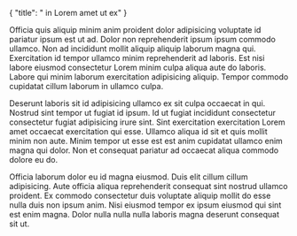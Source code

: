 {
  "title": " in Lorem amet ut ex"
}

Officia quis aliquip minim anim proident dolor adipisicing voluptate id pariatur ipsum est ut ad. Dolor non reprehenderit ipsum ipsum commodo ullamco. Non ad incididunt mollit aliquip aliquip laborum magna qui. Exercitation id tempor ullamco minim reprehenderit ad laboris. Est nisi labore eiusmod consectetur Lorem minim culpa aliqua aute do laboris. Labore qui minim laborum exercitation adipisicing aliquip. Tempor commodo cupidatat cillum laborum in ullamco culpa.

Deserunt laboris sit id adipisicing ullamco ex sit culpa occaecat in qui. Nostrud sint tempor ut fugiat id ipsum. Id ut fugiat incididunt consectetur consectetur fugiat adipisicing irure sint. Sint exercitation exercitation Lorem amet occaecat exercitation qui esse. Ullamco aliqua id sit et quis mollit minim non aute. Minim tempor ut esse est est anim cupidatat ullamco enim magna qui dolor. Non et consequat pariatur ad occaecat aliqua commodo dolore eu do.

Officia laborum dolor eu id magna eiusmod. Duis elit cillum cillum adipisicing. Aute officia aliqua reprehenderit consequat sint nostrud ullamco proident. Ex commodo consectetur duis voluptate aliquip mollit do esse nulla duis non ipsum anim. Nisi eiusmod tempor ex ipsum eiusmod qui sint est enim magna. Dolor nulla nulla nulla laboris magna deserunt consequat sit ut.